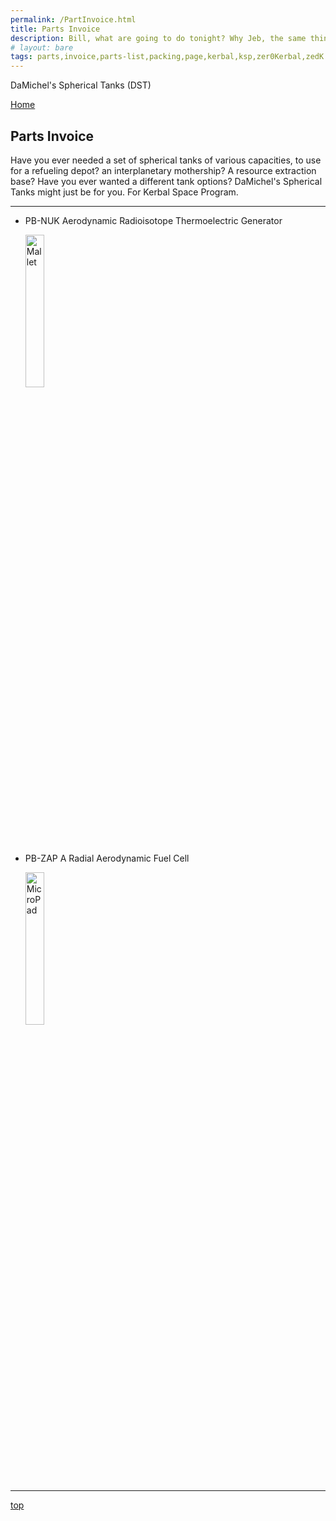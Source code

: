 ```yaml
---
permalink: /PartInvoice.html
title: Parts Invoice
description: Bill, what are going to do tonight? Why Jeb, the same thing we do every night, Take over the world!
# layout: bare
tags: parts,invoice,parts-list,packing,page,kerbal,ksp,zer0Kerbal,zedK
---
```


<!-- PartInvoice.md v1.1.3.2
DaMichel's Spherical Tanks (DST)
created: 01 Feb 2022
updated: 15 May 2022 -->

<script src="https://kit.fontawesome.com/0ea5493613.js" crossorigin="anonymous"></script>
<i class="fa-solid fa-explosion fa-beat-fade fa-3x" style="--fa-beat-fade-opacity: 0.1; --fa-beat-fade-scale: 1.25;color: #FF7E03" ></i>

DaMichel's Spherical Tanks (DST)

[Home](./index.md)

## Parts Invoice

Have you ever needed a set of spherical tanks of various capacities, to use for a refueling depot? an interplanetary mothership? A resource extraction base? Have you ever wanted a different tank options? DaMichel's Spherical Tanks might just be for you. For Kerbal Space Program.

---

* PB-NUK Aerodynamic Radioisotope Thermoelectric Generator

  <img src="https://raw.githubusercontent.com/zer0Kerbal/NotSoSimpleConstruction/master/GameData/NotSoSimpleConstruction/Parts/%40thumbs/DM-RTG_icon.png" alt="Mallet" width="25%" height="25%" />

* PB-ZAP A Radial Aerodynamic Fuel Cell

  <img src="https://raw.githubusercontent.com/zer0Kerbal/NotSoSimpleConstruction/master/GameData/NotSoSimpleConstruction/Parts/%40thumbs/DM-RFC_icon.png" alt="MicroPad" width="25%" height="25%" />

---

[top](#Parts-Invoice)

<!-- this file CC BY-ND 4.0 by zer0Kerbal -->
